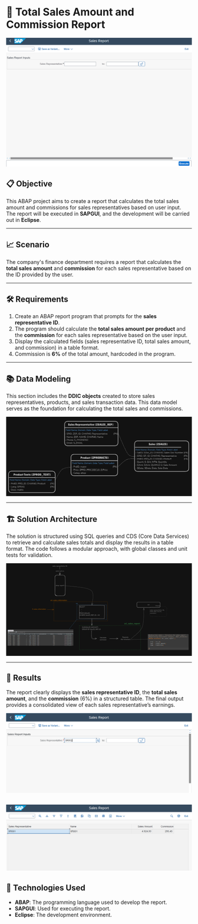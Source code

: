 # 🧾 Total Sales Amount and Commission Report

<img src="/imgs/result.gif" alt="Main Project Image" width="900"/>

## 📋 Objective

This ABAP project aims to create a report that calculates the total sales amount and commissions for sales representatives based on user input. The report will be executed in **SAPGUI**, and the development will be carried out in **Eclipse**.

---

## 📈 Scenario

The company's finance department requires a report that calculates the **total sales amount** and **commission** for each sales representative based on the ID provided by the user.

---

## 🛠️ Requirements

1. Create an ABAP report program that prompts for the **sales representative ID**.
2. The program should calculate the **total sales amount per product** and the **commission** for each sales representative based on the user input.
3. Display the calculated fields (sales representative ID, total sales amount, and commission) in a table format.
4. Commission is **6%** of the total amount, hardcoded in the program.

---

## 📚 Data Modeling
This section includes the **DDIC objects** created to store sales representatives, products, and sales transaction data. This data model serves as the foundation for calculating the total sales and commissions.

![Data Modeling](/imgs/DataModel.png)


---

## 🏗️ Solution Architecture
The solution is structured using SQL queries and CDS (Core Data Services) to retrieve and calculate sales totals and display the results in a table format. The code follows a modular approach, with global classes and unit tests for validation.

![Solution Architecture](/imgs/solutionArchitecture.png)


---

## 📝 Results
The report clearly displays the **sales representative ID**, the **total sales amount**, and the **commission** (6%) in a structured table. The final output provides a consolidated view of each sales representative’s earnings.

![Report`s Input](/imgs/result1.png)

![Report`s Output](/imgs/result2.png)
---

## 🚀 Technologies Used

- **ABAP**: The programming language used to develop the report.
- **SAPGUI**: Used for executing the report.
- **Eclipse**: The development environment.

